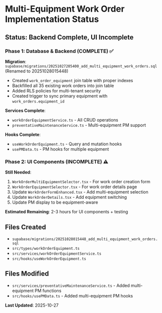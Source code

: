 # Multi-Equipment Work Order Implementation Status

## Status: Backend Complete, UI Incomplete

### Phase 1: Database & Backend (COMPLETE) ✅

**Migration**: `supabase/migrations/20251027205400_add_multi_equipment_work_orders.sql` (Renamed to 20251028015448)
- Created `work_order_equipment` join table with proper indexes
- Backfilled all 35 existing work orders into join table
- Added RLS policies for multi-tenant security
- Created trigger to sync primary equipment with `work_orders.equipment_id`

**Services Complete**: 
- `workOrderEquipmentService.ts` - All CRUD operations
- `preventativeMaintenanceService.ts` - Multi-equipment PM support

**Hooks Complete**:
- `useWorkOrderEquipment.ts` - Query and mutation hooks
- `usePMData.ts` - PM hooks for multiple equipment

### Phase 2: UI Components (INCOMPLETE) ⚠️

**Still Needed**:
1. `WorkOrderMultiEquipmentSelector.tsx` - For work order creation form
2. `WorkOrderEquipmentSelector.tsx` - For work order details page
3. Update `WorkOrderFormEnhanced.tsx` - Add multi-equipment selection
4. Update `WorkOrderDetails.tsx` - Add equipment switching
5. Update PM display to be equipment-aware

**Estimated Remaining**: 2-3 hours for UI components + testing

## Files Created
- `supabase/migrations/20251028015448_add_multi_equipment_work_orders.sql`
- `src/types/workOrderEquipment.ts`
- `src/services/workOrderEquipmentService.ts`
- `src/hooks/useWorkOrderEquipment.ts`

## Files Modified
- `src/services/preventativeMaintenanceService.ts` - Added multi-equipment PM functions
- `src/hooks/usePMData.ts` - Added multi-equipment PM hooks

**Last Updated**: 2025-10-27

